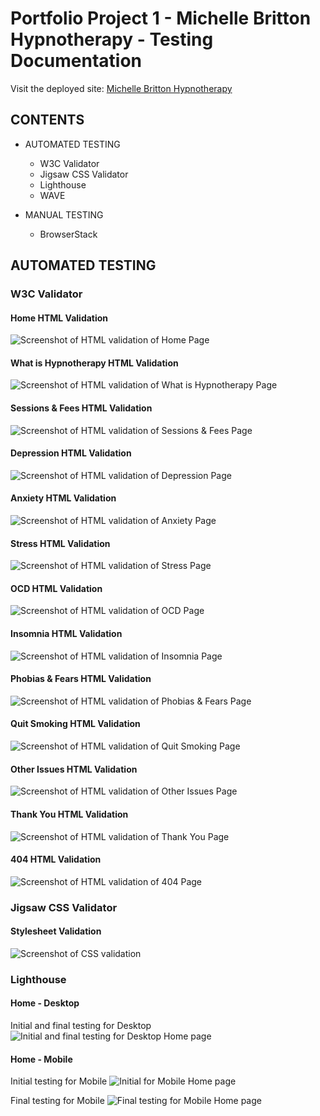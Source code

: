 # Portfolio Project 1 - Michelle Britton Hypnotherapy - Testing Documentation

Visit the deployed site: [Michelle Britton Hypnotherapy](https://michellebritton.github.io/michellebrittonhypnotherapy)

## CONTENTS

- AUTOMATED TESTING
    - W3C Validator
    - Jigsaw CSS Validator
    - Lighthouse
    - WAVE

- MANUAL TESTING
    - BrowserStack

## AUTOMATED TESTING

### W3C Validator

#### Home HTML Validation
![Screenshot of HTML validation of Home Page](documentation/testing/validation/html-v-home.png)

#### What is Hypnotherapy HTML Validation
![Screenshot of HTML validation of What is Hypnotherapy Page](documentation/testing/validation/html-v-what-is-hypno.png)

#### Sessions & Fees HTML Validation
![Screenshot of HTML validation of Sessions & Fees Page](documentation/testing/validation/html-v-sessions.png)

#### Depression HTML Validation
![Screenshot of HTML validation of Depression Page](documentation/testing/validation/html-v-depression.png)

#### Anxiety HTML Validation
![Screenshot of HTML validation of Anxiety Page](documentation/testing/validation/html-v-anxiety.png)

#### Stress HTML Validation
![Screenshot of HTML validation of Stress Page](documentation/testing/validation/html-v-stress.png)

#### OCD HTML Validation
![Screenshot of HTML validation of OCD Page](documentation/testing/validation/html-v-ocd.png)

#### Insomnia HTML Validation
![Screenshot of HTML validation of Insomnia Page](documentation/testing/validation/html-v-insomnia.png)

#### Phobias & Fears HTML Validation
![Screenshot of HTML validation of Phobias & Fears Page](documentation/testing/validation/html-v-phobias.png)

#### Quit Smoking HTML Validation
![Screenshot of HTML validation of Quit Smoking Page](documentation/testing/validation/html-v-smoking.png)

#### Other Issues HTML Validation
![Screenshot of HTML validation of Other Issues Page](documentation/testing/validation/html-v-other.png)

#### Thank You HTML Validation
![Screenshot of HTML validation of Thank You Page](documentation/testing/validation/html-v-thankyou.png)

#### 404 HTML Validation
![Screenshot of HTML validation of 404 Page](documentation/testing/validation/html-v-404.png)

### Jigsaw CSS Validator

#### Stylesheet Validation
![Screenshot of CSS validation](documentation/testing/validation/css-v.png)

### Lighthouse

#### Home - Desktop
Initial and final testing for Desktop
![Initial and final testing for Desktop Home page](documentation/testing/lighthouse/home-desktop.png)

#### Home - Mobile
Initial testing for Mobile
![Initial for Mobile Home page](documentation/testing/lighthouse/home-mobile.png)

Final testing for Mobile
![Final testing for Mobile Home page](documentation/testing/lighthouse/home-mobile-final.png)
